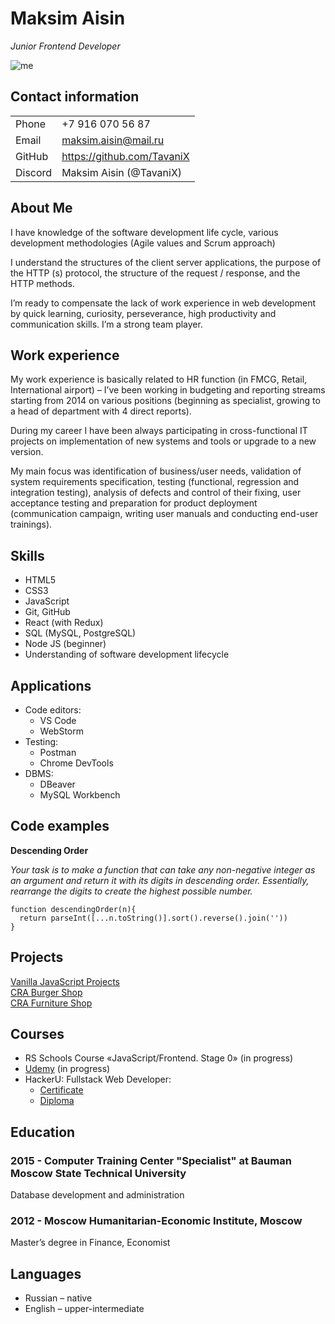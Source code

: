 # Maksim Aisin
_Junior Frontend Developer_

![me](https://user-images.githubusercontent.com/39880369/146690001-729422a8-ce19-4474-824e-907716d99906.jpg)


## Contact information

|  |  | 
|-----------|-----------|  
| Phone | +7 916 070 56 87 | 
| Email | maksim.aisin@mail.ru |
| GitHub | https://github.com/TavaniX |
| Discord | Maksim Aisin (@TavaniX) |


## About Me
I have knowledge of the software development life cycle, various development methodologies (Agile values and Scrum approach)

I understand the structures of the client server applications, the purpose of the HTTP (s) protocol, the structure of the request / response, and the HTTP methods.

I’m ready to compensate the lack of work experience in web development by quick learning, curiosity, perseverance, high productivity and communication skills. I’m a strong team player.

## Work experience
My work experience is basically related to HR function (in FMCG, Retail, International airport) – I’ve been working in budgeting and reporting streams starting from 2014 on various positions (beginning as specialist, growing to a head of department with 4 direct reports). 

During my career I have been always participating in cross-functional IT projects on implementation of new systems and tools or upgrade to a new version.

My main focus was identification of business/user needs, validation of system requirements specification, testing (functional, regression and integration testing), analysis of defects and control of their fixing, user acceptance testing and preparation for product deployment (communication campaign, writing user manuals and conducting end-user trainings).

## Skills
- HTML5
- CSS3
- JavaScript
- Git, GitHub
- React (with Redux)
- SQL (MySQL, PostgreSQL)
- Node JS (beginner)
- Understanding of software development lifecycle

## Applications
- Code editors: 
  - VS Code 
  - WebStorm
- Testing: 
  - Postman 
  - Chrome DevTools
- DBMS: 
  - DBeaver 
  - MySQL Workbench

## Code examples
**Descending Order**

_Your task is to make a function that can take any non-negative integer as an argument and return it with its digits in descending order. Essentially, rearrange the digits to create the highest possible number._

```
function descendingOrder(n){
  return parseInt([...n.toString()].sort().reverse().join(''))
}
```

## Projects
[Vanilla JavaScript Projects](https://github.com/TavaniX/tavanix.github.io)   
[CRA Burger Shop](https://github.com/TavaniX/cra-burger-shop)   
[CRA Furniture Shop](https://github.com/TavaniX/cra-shop-amado)   

## Courses
- RS Schools Course «JavaScript/Frontend. Stage 0» (in progress)
- [Udemy](https://www.udemy.com/course/javascript-tutorial-for-beginners-w/) (in progress)
- HackerU: Fullstack Web Developer:
  - [Certificate](https://yadi.sk/i/v_Waa1o6LU5q0g)
  - [Diploma](https://yadi.sk/i/9Ia2_Gro3q2odQ)

## Education
### 2015 - Computer Training Center "Specialist" at Bauman Moscow State Technical University
Database development and administration

### 2012 - Moscow Humanitarian-Economic Institute, Moscow
Master’s degree in Finance, Economist

## Languages
- Russian – native
- English – upper-intermediate
